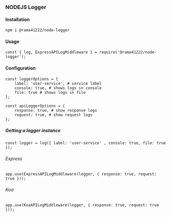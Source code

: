 ### NODEJS Logger

#### Installation

```
npm i @rama41222/node-logger
```

#### Usage

```
const { log, ExpressAPILogMiddleware } = require('@rama41222/node-logger');
```

#### Configuration

```
const loggerOptions = { 
    label: 'user-service', # service label 
    console: true, # shows logs in console
    file: true # shows logs in file 
};

const apiLoggerOptions = { 
    response: true, # show response logs 
    request: true, # show request logs
};

```

##### Getting a logger instance
```
const logger = log({ label: 'user-service' , console: true, file: true });

```

###### Express
```
app.use(ExpressAPILogMiddleware(logger, { response: true, request: true }));
```

###### Koa

```
app.use(KoaAPILogMiddleware(logger, { response: true, request: true }));
```

